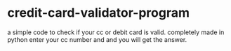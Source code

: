 # credit-card-validator-program
a simple code to check if your cc  or debit card is valid.  completely made in python
enter your cc number and and you will get the answer.

